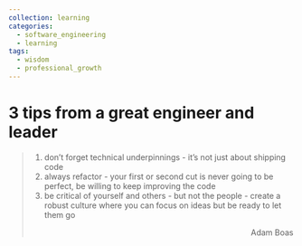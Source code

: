 ```yaml
---
collection: learning
categories:
  - software_engineering
  - learning
tags:
  - wisdom
  - professional_growth
---
```


# 3 tips from a great engineer and leader

> 1. don’t forget technical underpinnings - it’s not just about shipping code
> 1. always refactor - your first or second cut is never going to be perfect, be willing to keep improving the code
> 1. be critical of yourself and others - but not the people - create a robust culture where you can focus on ideas but be ready to let them go
> <div style="text-align: right">Adam Boas</div>
